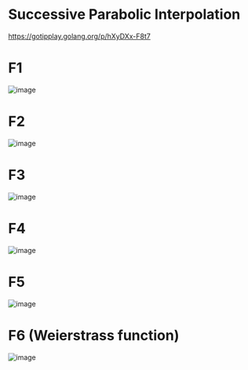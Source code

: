 Successive Parabolic Interpolation
=====

https://gotipplay.golang.org/p/hXyDXx-F8t7

# F1
![image](https://user-images.githubusercontent.com/56159921/144487545-c76f4498-77e5-4b23-a80d-0d1a87efaba3.png)

# F2
![image](https://user-images.githubusercontent.com/56159921/144487523-d77bf930-561d-49be-9193-db37b3ebde37.png)

# F3
![image](https://user-images.githubusercontent.com/56159921/144487452-c9bde136-94b2-4574-b20d-fb6c2888f0d7.png)

# F4
![image](https://user-images.githubusercontent.com/56159921/144487423-3cdb2085-d45c-4b64-ab5c-cd1cec0e361b.png)

# F5
![image](https://user-images.githubusercontent.com/56159921/144487682-5ad146f0-aec9-4374-99da-928949c4b60b.png)

# F6 (Weierstrass function)
![image](https://user-images.githubusercontent.com/56159921/144487764-9e54df50-e86a-4a00-8c09-4b2eec3c4288.png)
